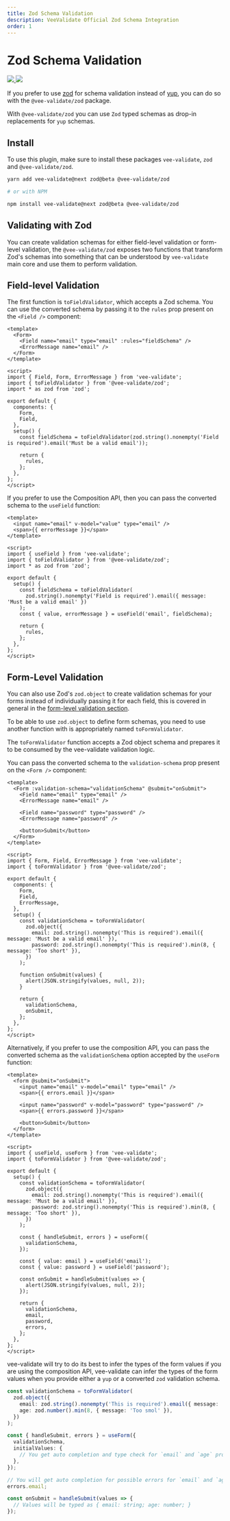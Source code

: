 ```yaml
---
title: Zod Schema Validation
description: VeeValidate Official Zod Schema Integration
order: 1
---
```


# Zod Schema Validation

<div class="mb-10 w-full flex items-center justify-center">
  <a href="https://vee-validate.logaretm.com/v4/guide/global-validators" target="_blank">
    <img class="h-40" src="https://github.com/logaretm/vee-validate/raw/main/logo.png">
  </a>

  <a class="ml-4" href="https://vee-validate.logaretm.com/v4/guide/global-validators" target="_blank">
    <img class="h-40" src="https://github.com/colinhacks/zod/raw/master/logo.svg">
  </a>
</div>

If you prefer to use [zod](https://github.com/colinhacks/zod) for schema validation instead of [yup](https://github.com/jquense/yup), you can do so with the `@vee-validate/zod` package.

With `@vee-validate/zod` you can use `Zod` typed schemas as drop-in replacements for `yup` schemas.

## Install

To use this plugin, make sure to install these packages `vee-validate`, `zod` and `@vee-validate/zod`.

```sh
yarn add vee-validate@next zod@beta @vee-validate/zod

# or with NPM

npm install vee-validate@next zod@beta @vee-validate/zod
```

## Validating with Zod

You can create validation schemas for either field-level validation or form-level validation, the `@vee-validate/zod` exposes two functions that transform Zod's schemas into something that can be understood by `vee-validate` main core and use them to perform validation.

## Field-level Validation

The first function is `toFieldValidator`, which accepts a Zod schema. You can use the converted schema by passing it to the `rules` prop present on the `<Field />` component:

```vue
<template>
  <Form>
    <Field name="email" type="email" :rules="fieldSchema" />
    <ErrorMessage name="email" />
  </Form>
</template>

<script>
import { Field, Form, ErrorMessage } from 'vee-validate';
import { toFieldValidator } from '@vee-validate/zod';
import * as zod from 'zod';

export default {
  components: {
    Form,
    Field,
  },
  setup() {
    const fieldSchema = toFieldValidator(zod.string().nonempty('Field is required').email('Must be a valid email'));

    return {
      rules,
    };
  },
};
</script>
```

If you prefer to use the Composition API, then you can pass the converted schema to the `useField` function:

```vue
<template>
  <input name="email" v-model="value" type="email" />
  <span>{{ errorMessage }}</span>
</template>

<script>
import { useField } from 'vee-validate';
import { toFieldValidator } from '@vee-validate/zod';
import * as zod from 'zod';

export default {
  setup() {
    const fieldSchema = toFieldValidator(
      zod.string().nonempty('Field is required').email({ message: 'Must be a valid email' })
    );
    const { value, errorMessage } = useField('email', fieldSchema);

    return {
      rules,
    };
  },
};
</script>
```

## Form-Level Validation

You can also use Zod's `zod.object` to create validation schemas for your forms instead of individually passing it for each field, this is covered in general in the [form-level validation section](/guide/components/validation).

To be able to use `zod.object` to define form schemas, you need to use another function with is appropriately named `toFormValidator`.

The `toFormValidator` function accepts a Zod object schema and prepares it to be consumed by the vee-validate validation logic.

You can pass the converted schema to the `validation-schema` prop present on the `<Form />` component:

```vue
<template>
  <Form :validation-schema="validationSchema" @submit="onSubmit">
    <Field name="email" type="email" />
    <ErrorMessage name="email" />

    <Field name="password" type="password" />
    <ErrorMessage name="password" />

    <button>Submit</button>
  </Form>
</template>

<script>
import { Form, Field, ErrorMessage } from 'vee-validate';
import { toFormValidator } from '@vee-validate/zod';

export default {
  components: {
    Form,
    Field,
    ErrorMessage,
  },
  setup() {
    const validationSchema = toFormValidator(
      zod.object({
        email: zod.string().nonempty('This is required').email({ message: 'Must be a valid email' }),
        password: zod.string().nonempty('This is required').min(8, { message: 'Too short' }),
      })
    );

    function onSubmit(values) {
      alert(JSON.stringify(values, null, 2));
    }

    return {
      validationSchema,
      onSubmit,
    };
  },
};
</script>
```

Alternatively, if you prefer to use the composition API, you can pass the converted schema as the `validationSchema` option accepted by the `useForm` function:

```vue
<template>
  <form @submit="onSubmit">
    <input name="email" v-model="email" type="email" />
    <span>{{ errors.email }}</span>

    <input name="password" v-model="password" type="password" />
    <span>{{ errors.password }}</span>

    <button>Submit</button>
  </form>
</template>

<script>
import { useField, useForm } from 'vee-validate';
import { toFormValidator } from '@vee-validate/zod';

export default {
  setup() {
    const validationSchema = toFormValidator(
      zod.object({
        email: zod.string().nonempty('This is required').email({ message: 'Must be a valid email' }),
        password: zod.string().nonempty('This is required').min(8, { message: 'Too short' }),
      })
    );

    const { handleSubmit, errors } = useForm({
      validationSchema,
    });

    const { value: email } = useField('email');
    const { value: password } = useField('password');

    const onSubmit = handleSubmit(values => {
      alert(JSON.stringify(values, null, 2));
    });

    return {
      validationSchema,
      email,
      password,
      errors,
    };
  },
};
</script>
```

<doc-tip title="TypeScript Form Values Inference">

vee-validate will try to do its best to infer the types of the form values if you are using the composition API, vee-validate can infer the types of the form values when you provide either a `yup` or a converted `zod` validation schema.

```typescript
const validationSchema = toFormValidator(
  zod.object({
    email: zod.string().nonempty('This is required').email({ message: 'Must be a valid email' }),
    age: zod.number().min(8, { message: 'Too smol' }),
  })
);

const { handleSubmit, errors } = useForm({
  validationSchema,
  initialValues: {
    // You get auto completion and type check for `email` and `age` properties
  },
});

// You will get auto completion for possible errors for `email` and `age`
errors.email;

const onSubmit = handleSubmit(values => {
  // Values will be typed as { email: string; age: number; }
});
```

</doc-tip>

